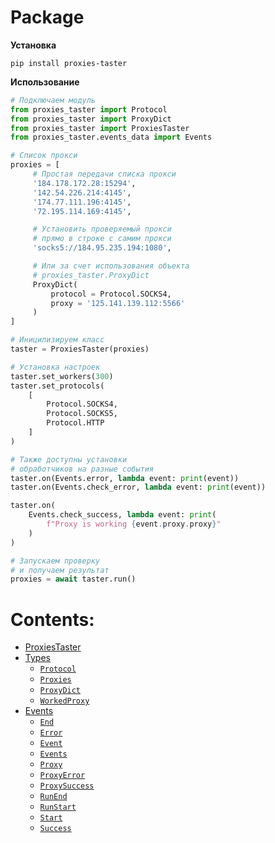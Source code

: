 # Package

**Установка**

`pip install proxies-taster`

**Использование**

```python
# Подключаем модуль
from proxies_taster import Protocol
from proxies_taster import ProxyDict
from proxies_taster import ProxiesTaster
from proxies_taster.events_data import Events

# Список прокси
proxies = [
     # Простая передачи списка прокси
     '184.178.172.28:15294',
     '142.54.226.214:4145',
     '174.77.111.196:4145',
     '72.195.114.169:4145',

     # Установить проверяемый прокси
     # прямо в строке с самим прокси
     'socks5://184.95.235.194:1080',

     # Или за счет использования объекта
     # proxies_taster.ProxyDict
     ProxyDict(
         protocol = Protocol.SOCKS4,
         proxy = '125.141.139.112:5566'
     )
]

# Иницилизируем класс
taster = ProxiesTaster(proxies)

# Установка настроек
taster.set_workers(300)
taster.set_protocols(
    [
        Protocol.SOCKS4,
        Protocol.SOCKS5,
        Protocol.HTTP
    ]
)

# Также доступны установки
# обработчиков на разные события
taster.on(Events.error, lambda event: print(event))
taster.on(Events.check_error, lambda event: print(event))

taster.on(
    Events.check_success, lambda event: print(
        f"Proxy is working {event.proxy.proxy}"
    )
)

# Запускаем проверку
# и получаем результат
proxies = await taster.run()
```

# Contents:

* [ProxiesTaster](package/ProxiesTaster.md)
* [Types](package/types.md)
  * [`Protocol`](package/types.md#proxies_taster.types.Protocol)
  * [`Proxies`](package/types.md#proxies_taster.types.Proxies)
  * [`ProxyDict`](package/types.md#proxies_taster.types.ProxyDict)
  * [`WorkedProxy`](package/types.md#proxies_taster.types.WorkedProxy)
* [Events](package/events_data.md)
  * [`End`](package/events_data.md#proxies_taster.events_data.End)
  * [`Error`](package/events_data.md#proxies_taster.events_data.Error)
  * [`Event`](package/events_data.md#proxies_taster.events_data.Event)
  * [`Events`](package/events_data.md#proxies_taster.events_data.Events)
  * [`Proxy`](package/events_data.md#proxies_taster.events_data.Proxy)
  * [`ProxyError`](package/events_data.md#proxies_taster.events_data.ProxyError)
  * [`ProxySuccess`](package/events_data.md#proxies_taster.events_data.ProxySuccess)
  * [`RunEnd`](package/events_data.md#proxies_taster.events_data.RunEnd)
  * [`RunStart`](package/events_data.md#proxies_taster.events_data.RunStart)
  * [`Start`](package/events_data.md#proxies_taster.events_data.Start)
  * [`Success`](package/events_data.md#proxies_taster.events_data.Success)
